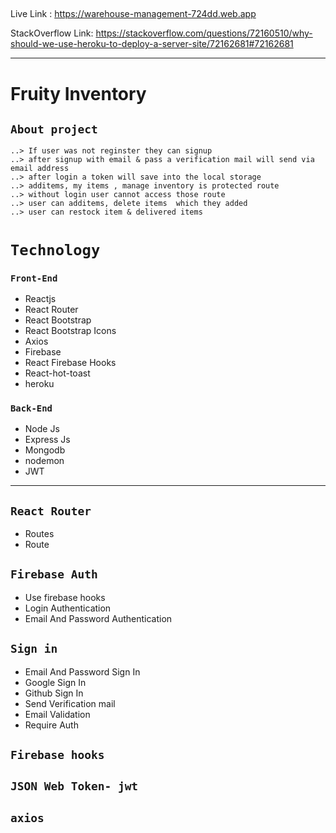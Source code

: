 ##

Live Link : https://warehouse-management-724dd.web.app

StackOverflow Link: https://stackoverflow.com/questions/72160510/why-should-we-use-heroku-to-deploy-a-server-site/72162681#72162681
***
# Fruity Inventory

## `About project`
``` Use can login
..> If user was not reginster they can signup
..> after signup with email & pass a verification mail will send via email address
..> after login a token will save into the local storage
..> additems, my items , manage inventory is protected route
..> without login user cannot access those route
..> user can additems, delete items  which they added
..> user can restock item & delivered items
```

# `Technology`
### `Front-End`
* Reactjs
* React Router
* React Bootstrap
* React Bootstrap Icons
* Axios
* Firebase
* React Firebase Hooks
* React-hot-toast
* heroku

### `Back-End`
* Node Js
* Express Js
* Mongodb
* nodemon
* JWT
***
## `React Router`
* Routes
* Route 
## `Firebase Auth ` 
* Use firebase hooks
* Login Authentication
* Email And Password Authentication

 ## `Sign in `

* Email And Password Sign In
* Google Sign In
* Github Sign In
* Send Verification mail 
* Email Validation 
* Require Auth
 ## `Firebase hooks `

##

## `JSON Web Token- jwt`
## `axios`



